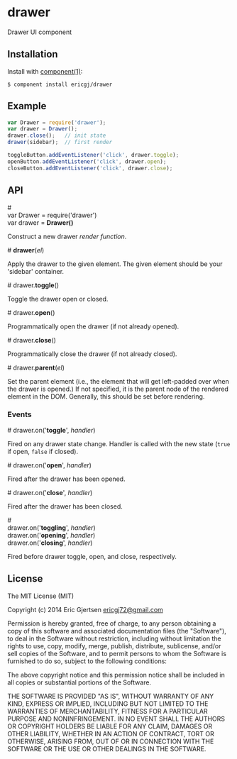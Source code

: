 
# drawer

  Drawer UI component

## Installation

  Install with [component(1)](http://component.io):

    $ component install ericgj/drawer

<a name="example"></a>
## Example

```js
var Drawer = require('drawer');
var drawer = Drawer();
drawer.close();   // init state
drawer(sidebar);  // first render

toggleButton.addEventListener('click', drawer.toggle);
openButton.addEventListener('click', drawer.open);
closeButton.addEventListener('click', drawer.close);

```

<a name="api"></a>
## API

  <a name="api_constructor">#</a><br/>
  var Drawer = require('drawer')<br/>
  var drawer = <b>Drawer()</b>

  Construct a new drawer _render function_.

  <a name="api_render">#</a>
  <b>drawer</b>(<i>el</i>)

  Apply the drawer to the given element. The given element should be your 
  'sidebar' container.

  <a name="api_toggle">#</a>
  drawer.<b>toggle</b>()

  Toggle the drawer open or closed.

  <a name="api_open">#</a>
  drawer.<b>open</b>()

  Programmatically open the drawer (if not already opened).

  <a name="api_close">#</a>
  drawer.<b>close</b>()

  Programmatically close the drawer (if not already closed).

  <a name="api_parent">#</a>
  drawer.<b>parent</b>(<i>el</i>)

  Set the parent element (i.e., the element that will get left-padded over when
  the drawer is opened.) If not specified, it is the parent node of the rendered
  element in the DOM. Generally, this should be set before rendering.

<a name="api_events"></a>
### Events

  <a name="api_events_toggle">#</a>
  drawer.on('<b>toggle</b>', <i>handler</i>)

  Fired on any drawer state change. Handler is called with the new state
  (`true` if open, `false` if closed).

  <a name="api_events_open">#</a>
  drawer.on('<b>open</b>', <i>handler</i>)

  Fired after the drawer has been opened.

  <a name="api_events_close">#</a>
  drawer.on('<b>close</b>', <i>handler</i>)

  Fired after the drawer has been closed.

  <a name="api_events_before">#</a><br/>
  drawer.on('<b>toggling</b>', <i>handler</i>)<br/>
  drawer.on('<b>opening</b>', <i>handler</i>)<br/>
  drawer.on('<b>closing</b>', <i>handler</i>)

  Fired before drawer toggle, open, and close, respectively.


## License

  The MIT License (MIT)

  Copyright (c) 2014 Eric Gjertsen <ericgj72@gmail.com>

  Permission is hereby granted, free of charge, to any person obtaining a copy
  of this software and associated documentation files (the "Software"), to deal
  in the Software without restriction, including without limitation the rights
  to use, copy, modify, merge, publish, distribute, sublicense, and/or sell
  copies of the Software, and to permit persons to whom the Software is
  furnished to do so, subject to the following conditions:

  The above copyright notice and this permission notice shall be included in
  all copies or substantial portions of the Software.

  THE SOFTWARE IS PROVIDED "AS IS", WITHOUT WARRANTY OF ANY KIND, EXPRESS OR
  IMPLIED, INCLUDING BUT NOT LIMITED TO THE WARRANTIES OF MERCHANTABILITY,
  FITNESS FOR A PARTICULAR PURPOSE AND NONINFRINGEMENT. IN NO EVENT SHALL THE
  AUTHORS OR COPYRIGHT HOLDERS BE LIABLE FOR ANY CLAIM, DAMAGES OR OTHER
  LIABILITY, WHETHER IN AN ACTION OF CONTRACT, TORT OR OTHERWISE, ARISING FROM,
  OUT OF OR IN CONNECTION WITH THE SOFTWARE OR THE USE OR OTHER DEALINGS IN
  THE SOFTWARE.
